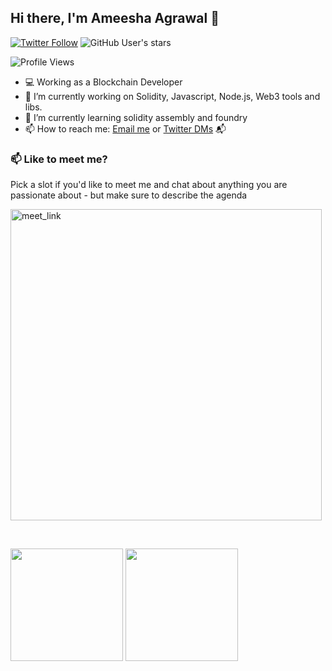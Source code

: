 ## Hi there, I'm Ameesha Agrawal 👋
[![Twitter Follow](https://img.shields.io/twitter/follow/ameeshaagrawal?style=social)](https://twitter.com/intent/follow?screen_name=ameeshaagrawal) ![GitHub User's stars](https://img.shields.io/github/stars/ameesha1205?style=social)

![Profile Views](https://komarev.com/ghpvc/?username=ameesha1205&label=Profile%20views&color=0e75b6&style=flat)

- 💻 Working as a Blockchain Developer
- 🔭 I’m currently working on Solidity, Javascript, Node.js, Web3 tools and libs.
- 🌱 I’m currently learning solidity assembly and foundry
- 📫 How to reach me: [Email me](mailto:ameeshaagrawal12@gmail.com) or [Twitter DMs](https://twitter.com/ameeshaagrawal) 📬

### 📫 Like to meet me?

Pick a slot if you'd like to meet me and chat about anything you are passionate about - but make sure to describe the agenda

<a href="https://calendly.com/ameesha12" target="_blank"><img width="498" alt="meet_link" src="https://user-images.githubusercontent.com/15426564/144297439-f530f383-e73e-41e0-9914-a9b7d3f432e5.png"></a>

<br/>
<p>
    <img
        height="180em"
        src="https://github-readme-stats.vercel.app/api?username=ameesha1205&show_icons=true&hide_border=true&theme=tokyonight"
    />
    <img
        height="180em"
        src="https://github-readme-stats.vercel.app/api/top-langs/?username=ameesha1205&show_icons=true&hide_border=true&layout=compact&langs_count=8&theme=tokyonight"
    />
</p>
